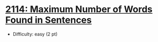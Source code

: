 # [2114: Maximum Number of Words Found in Sentences](https://leetcode.com/problems/maximum-number-of-words-found-in-sentences/)
- Difficulty: easy (2 pt)
        